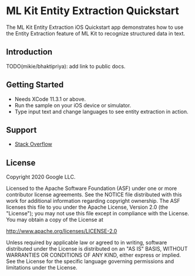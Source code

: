 # ML Kit Entity Extraction Quickstart

The ML Kit Entity Extraction iOS Quickstart app demonstrates how to use the
Entity Extraction feature of ML Kit to recognize structured data in
text.

## Introduction

TODO(mikie/bhaktipriya): add link to public docs.

## Getting Started

-   Needs XCode 11.3.1 or above.
-   Run the sample on your iOS device or simulator.
-   Type input text and change languages to see entity extraction in action.

## Support

-   [Stack Overflow](https://stackoverflow.com/questions/tagged/google-mlkit)

## License

Copyright 2020 Google LLC.

Licensed to the Apache Software Foundation (ASF) under one or more contributor
license agreements. See the NOTICE file distributed with this work for
additional information regarding copyright ownership. The ASF licenses this file
to you under the Apache License, Version 2.0 (the "License"); you may not use
this file except in compliance with the License. You may obtain a copy of the
License at

http://www.apache.org/licenses/LICENSE-2.0

Unless required by applicable law or agreed to in writing, software distributed
under the License is distributed on an "AS IS" BASIS, WITHOUT WARRANTIES OR
CONDITIONS OF ANY KIND, either express or implied. See the License for the
specific language governing permissions and limitations under the License.
